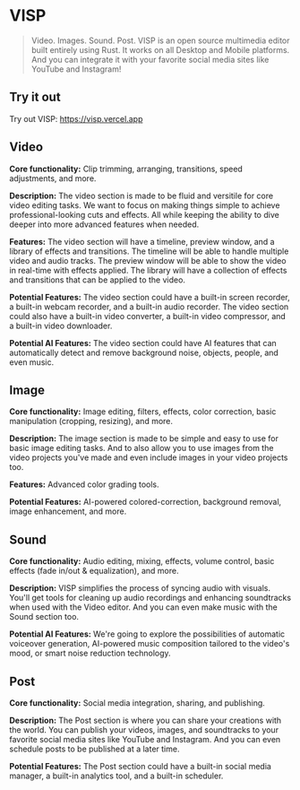 # VISP
> Video. Images. Sound. Post. VISP is an open source multimedia editor built entirely using Rust. It works on all Desktop and Mobile platforms. And you can integrate it with your favorite social media sites like YouTube and Instagram!

## Try it out
Try out VISP: https://visp.vercel.app

## Video
**Core functionality:** Clip trimming, arranging, transitions, speed adjustments, and more.

**Description:** The video section is made to be fluid and versitile for core video editing tasks. We want to focus on making things simple to achieve professional-looking cuts and effects. All while keeping the ability to dive deeper into more advanced features when needed.

**Features:** The video section will have a timeline, preview window, and a library of effects and transitions. The timeline will be able to handle multiple video and audio tracks. The preview window will be able to show the video in real-time with effects applied. The library will have a collection of effects and transitions that can be applied to the video.

**Potential Features:** The video section could have a built-in screen recorder, a built-in webcam recorder, and a built-in audio recorder. The video section could also have a built-in video converter, a built-in video compressor, and a built-in video downloader.

**Potential AI Features:** The video section could have AI features that can automatically detect and remove background noise, objects, people, and even music.

## Image
**Core functionality:** Image editing, filters, effects, color correction, basic manipulation (cropping, resizing), and more.

**Description:** The image section is made to be simple and easy to use for basic image editing tasks. And to also allow you to use images from the video projects you've made and even include images in your video projects too.

**Features:** Advanced color grading tools.

**Potential Features:** AI-powered colored-correction, background removal, image enhancement, and more.

## Sound
**Core functionality:** Audio editing, mixing, effects, volume control, basic effects (fade in/out & equalization), and more.

**Description:** VISP simplifies the process of syncing audio with visuals. You'll get tools for cleaning up audio recordings and enhancing soundtracks when used with the Video editor. And you can even make music with the Sound section too.

**Potential AI Features:** We're going to explore the possibilities of automatic voiceover generation, AI-powered music composition tailored to the video's mood, or smart noise reduction technology.

## Post

**Core functionality:** Social media integration, sharing, and publishing.

**Description:** The Post section is where you can share your creations with the world. You can publish your videos, images, and soundtracks to your favorite social media sites like YouTube and Instagram. And you can even schedule posts to be published at a later time.

**Potential Features:** The Post section could have a built-in social media manager, a built-in analytics tool, and a built-in scheduler.